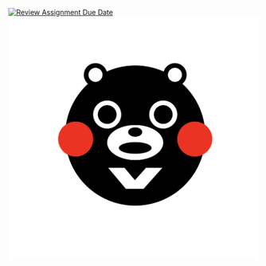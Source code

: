 [![Review Assignment Due Date](https://classroom.github.com/assets/deadline-readme-button-8d59dc4de5201274e310e4c54b9627a8934c3b88527886e3b421487c677d23eb.svg)](https://classroom.github.com/a/R-ODgzU2)
![img](https://github.com/wdaweb/css--wei-yuan-su--xiong-yu-zhen-tong-Conwawa/blob/main/%E7%86%8A%E6%9C%AC%E7%86%8A.png)
